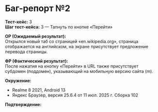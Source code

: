 # Баг-репорт №2

**Тест-кейс:** 3  
**Шаг тест-кейса:** 3 — Тапнуть по кнопке «Перейти»  

**ОР (Ожидаемый результат):**  
Открылся новый таб со страницей «en.wikipedia.org», страница отображается на английском, на экране присутствует предложение перевода страницы.  

**ФР (Фактический результат):**  
После нажатия на кнопку «Перейти» в URL также присутствует субдомен (поддомен), указывающий на мобильную версию сайта (m).  

**Окружение:**  
- Realme 8 2021, Android 13  
- Яндекс Браузер, версия 25.6.4 от 11 июл. 2025 г. Сборка 102  

**Подтверждение:**  

